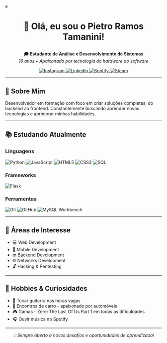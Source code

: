 e<h1 align="center">
  👋 Olá, eu sou o Pietro Ramos Tamanini!
</h1>
<p align="center">
  <b>🎓 Estudante de Análise e Desenvolvimento de Sistemas</b><br>
  <i>16 anos • Apaixonado por tecnologia do hardware ao software</i>
</p>
<p align="center">
  <a href="https://www.instagram.com/pietro.tamanini/">
    <img src="https://img.shields.io/badge/Instagram-E4405F?style=for-the-badge&logo=instagram&logoColor=white" alt="Instagram">
  </a>
  <a href="https://www.linkedin.com/in/pietrotamanini">
    <img src="https://img.shields.io/badge/LinkedIn-0077B5?style=for-the-badge&logo=linkedin&logoColor=white" alt="LinkedIn">
  </a>
  <a href="https://open.spotify.com/user/htt3ji5ept0xi37si6f5kbnmk">
    <img src="https://img.shields.io/badge/Spotify-1ED760?style=for-the-badge&logo=spotify&logoColor=white" alt="Spotify">
  </a>
  <a href="https://steamcommunity.com/id/soks999/">
    <img src="https://img.shields.io/badge/Steam-000000?style=for-the-badge&logo=steam&logoColor=white" alt="Steam">
  </a>
</p>

---

## 🚀 Sobre Mim

Desenvolvedor em formação com foco em criar soluções completas, do backend ao frontend. Constantemente buscando aprender novas tecnologias e aprimorar minhas habilidades.

---

## 📚 Estudando Atualmente

### Linguagens
<p>
  <img src="https://img.shields.io/badge/Python-3776AB?style=for-the-badge&logo=python&logoColor=white" alt="Python">
  <img src="https://img.shields.io/badge/JavaScript-F7DF1E?style=for-the-badge&logo=javascript&logoColor=black" alt="JavaScript">
  <img src="https://img.shields.io/badge/HTML5-E34F26?style=for-the-badge&logo=html5&logoColor=white" alt="HTML5">
  <img src="https://img.shields.io/badge/CSS3-1572B6?style=for-the-badge&logo=css3&logoColor=white" alt="CSS3">
  <img src="https://img.shields.io/badge/SQL-4479A1?style=for-the-badge&logo=mysql&logoColor=white" alt="SQL">
</p>

### Frameworks
<p>
  <img src="https://img.shields.io/badge/Flask-000000?style=for-the-badge&logo=flask&logoColor=white" alt="Flask">
</p>

### Ferramentas
<p>
  <img src="https://img.shields.io/badge/Git-F05032?style=for-the-badge&logo=git&logoColor=white" alt="Git">
  <img src="https://img.shields.io/badge/GitHub-181717?style=for-the-badge&logo=github&logoColor=white" alt="GitHub">
  <img src="https://img.shields.io/badge/MySQL_Workbench-4479A1?style=for-the-badge&logo=mysql&logoColor=white" alt="MySQL Workbench">
</p>

---

## 🎯 Áreas de Interesse

- 💻 Web Development
- 📱 Mobile Development
- 🔙 Backend Development
- 🌐 Networks Development
- 🔓 Hacking & Pentesting

---

## 🎵 Hobbies & Curiosidades

- 🎸 Tocar guitarra nas horas vagas
- 🚗 Encontros de carro - apaixonado por automóveis
- 🎮 Gamas - Zerei The Last Of Us Part 1 em todas as dificuldades 
- 🎧 Ouvir música no Spotify

---

<p align="center">
  <i>💡 Sempre aberto a novos desafios e oportunidades de aprendizado!</i>
</p>
